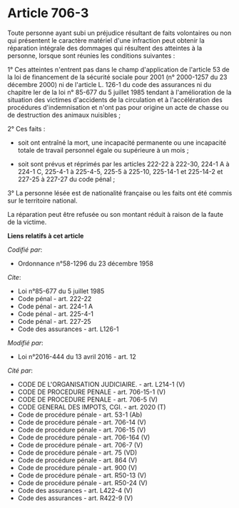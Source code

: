 # Article 706-3

Toute personne ayant subi un préjudice résultant de faits volontaires ou non qui présentent le caractère matériel d'une
infraction peut obtenir la réparation intégrale des dommages qui résultent des atteintes à la personne, lorsque sont réunies
les conditions suivantes : 

1° Ces atteintes n'entrent pas dans le champ d'application de l'article 53 de la loi de financement de la sécurité sociale
pour 2001 (n° 2000-1257 du 23 décembre 2000) ni de l'article L. 126-1 du code des assurances ni du chapitre Ier de la loi n°
85-677 du 5 juillet 1985 tendant à l'amélioration de la situation des victimes d'accidents de la circulation et à
l'accélération des procédures d'indemnisation et n'ont pas pour origine un acte de chasse ou de destruction des animaux
nuisibles ; 

2° Ces faits :

- soit ont entraîné la mort, une incapacité permanente ou une incapacité totale de travail personnel égale ou supérieure à un
mois ;

- soit sont prévus et réprimés par les articles 222-22 à 222-30, 224-1 A à 224-1 C, 
225-4-1 à 225-4-5, 225-5 à 225-10, 225-14-1 et 225-14-2 et 227-25 à 227-27 du code pénal ; 

3° La personne lésée est de nationalité française ou les faits ont été commis sur le territoire national.

La réparation peut être refusée ou son montant réduit à raison de la faute de la victime.

**Liens relatifs à cet article**

_Codifié par_:

  - Ordonnance n°58-1296 du 23 décembre 1958

_Cite_:

  - Loi n°85-677 du 5 juillet 1985
  - Code pénal - art. 222-22
  - Code pénal - art. 224-1 A
  - Code pénal - art. 225-4-1
  - Code pénal - art. 227-25
  - Code des assurances - art. L126-1

_Modifié par_:

  - Loi n°2016-444 du 13 avril 2016 - art. 12

_Cité par_:

  - CODE DE L'ORGANISATION JUDICIAIRE. - art. L214-1 (V)
  - CODE DE PROCEDURE PENALE - art. 706-15-1 (V)
  - CODE DE PROCEDURE PENALE - art. 706-5 (V)
  - CODE GENERAL DES IMPOTS, CGI. - art. 2020 (T)
  - Code de procédure pénale - art. 53-1 (Ab)
  - Code de procédure pénale - art. 706-14 (V)
  - Code de procédure pénale - art. 706-15 (V)
  - Code de procédure pénale - art. 706-164 (V)
  - Code de procédure pénale - art. 706-7 (V)
  - Code de procédure pénale - art. 75 (VD)
  - Code de procédure pénale - art. 864 (V)
  - Code de procédure pénale - art. 900 (V)
  - Code de procédure pénale - art. R50-13 (V)
  - Code de procédure pénale - art. R50-24 (V)
  - Code des assurances - art. L422-4 (V)
  - Code des assurances - art. R422-9 (V)
